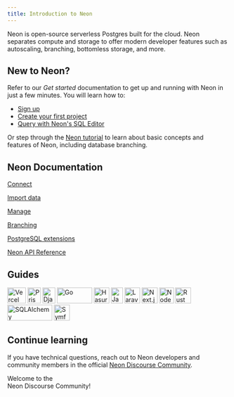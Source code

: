 ```yaml
---
title: Introduction to Neon
---
```


Neon is open-source serverless Postgres built for the cloud. Neon separates compute and storage to offer modern developer features such as autoscaling, branching, bottomless storage, and more.

## New to Neon?

Refer to our _Get started_ documentation to get up and running with Neon in just a few minutes. You will learn how to:

- [Sign up](/docs/get-started-with-neon/signing-up)
- [Create your first project](/docs/get-started-with-neon/setting-up-a-project)
- [Query with Neon's SQL Editor](/docs/get-started-with-neon/query-with-neon-sql-editor)

Or step through the [Neon tutorial](/docs/tutorial/neon-tutorial) to learn about basic concepts and features of Neon, including database branching.

## Neon Documentation

<IntroNavigation>

[Connect](/docs/connect/connect-from-any-app 'Learn how to connect to a Neon database from any application')

[Import data](/docs/import/import-from-postgres 'Import your own data or sample data that you can use to explore Neon')

[Manage](/docs/manage/overview 'Learn how to manage Neon projects, branches, compute resources, databases, and roles')

[Branching](/docs/introduction/branching 'Learn about branching and how you can use it to optimize development workflows')

[PostgreSQL extensions](/docs/extensions/pg-extensions 'Level up your PostgreSQL database with our extension installation guide')

[Neon API Reference](https://api-docs.neon.tech/reference/getting-started-with-neon-api 'Manage Neon programmatically using the Neon API')

</IntroNavigation>

## Guides

<TechnologyNavigation>

<img src="/images/technology-logos/vercel-logo.svg"  width="42" height="36" alt="Vercel" href="/docs/guides/vercel-overview" title="Integrate Neon with Vercel" />

<img src="/images/technology-logos/prisma-logo.svg" width="30" height="36" alt="Prisma" href="/docs/guides/prisma" title="Connect from Prisma to Neon" />

<img src="/images/technology-logos/django-logo.svg" width="29" height="36" alt="Django" href="/docs/guides/django" title="Connect a Django application to Neon" />

<img src="/images/technology-logos/go-logo.svg" width="80" height="36" alt="Go" href="/docs/guides/go" title="Connect a Go application to Neon" />

<img src="/images/technology-logos/hasura-logo.svg" width="35" height="36" alt="Hasura" href="/docs/guides/hasura" title="Connect from Hasura Cloud to Neon" />

<img src="/images/technology-logos/java-logo.svg" width="27" height="36" alt="Java" href="/docs/guides/java" title="Connect a Java application to Neon" />

<img src="/images/technology-logos/laravel-logo.svg" width="35" height="36" alt="Laravel" href="/docs/guides/laravel" title="Connect a Laravel application to Neon" />

<img src="/images/technology-logos/nextjs-logo.svg" width="36" height="36" alt="Next.js" href="/docs/guides/vercel" title="Connect a Next.js application to Neon" />

<img src="/images/technology-logos/nodejs-logo.svg" width="33" height="36" alt="Node.js" href="/docs/guides/node" title="Connect a Node.js application to Neon" />

<img src="/images/technology-logos/rust-logo.svg" width="36" height="36" alt="Rust" href="/docs/guides/rust" title="Connect a Rust application to Neon" />

<img src="/images/technology-logos/sqlalchemy-logo.svg" width="102" height="36" alt="SQLAlchemy" href="/docs/guides/sqlalchemy" title="Connect an SQLAlchemy application to Neon" />

<img src="/images/technology-logos/symfony-logo.svg" width="36" height="36" alt="Symfony" href="/docs/guides/symfony" title="Connect from Symfony with Doctrine to Neon" />

</TechnologyNavigation>

## Continue learning

If you have technical questions, reach out to Neon developers and community members in the official [Neon Discourse Community](https://community.neon.tech/).

<CommunityBanner>Welcome to the <br /> Neon Discourse Community!</CommunityBanner>
